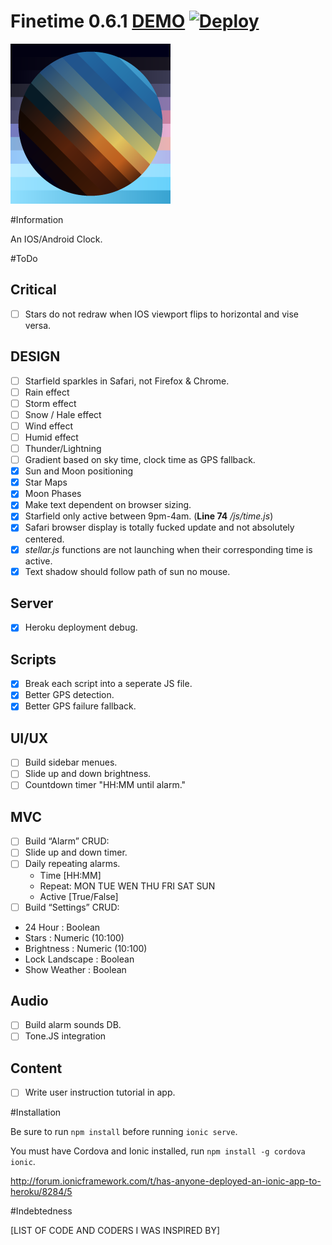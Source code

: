 # Finetime 0.6.1 [DEMO](http://finetimeios.heroku.com) [![Deploy](https://www.herokucdn.com/deploy/button.png)](https://heroku.com/deploy?template=https://github.com/spencerthayer/Finetime)

[![Finetime](https://raw.githubusercontent.com/spencerthayer/Finetime/master/www/img/favicon.png?raw=true "TorchNoteJS")](http://finetimeios.heroku.com)

#Information

An IOS/Android Clock.

#ToDo


## Critical
- [ ] Stars do not redraw when IOS viewport flips to horizontal and vise versa.

## DESIGN
- [ ] Starfield sparkles in Safari, not Firefox & Chrome.
- [ ] Rain effect
- [ ] Storm effect
- [ ] Snow / Hale effect
- [ ] Wind effect
- [ ] Humid effect
- [ ] Thunder/Lightning
- [ ] Gradient based on sky time, clock time as GPS fallback.
- [x] Sun and Moon positioning
- [x] Star Maps
- [x] Moon Phases
- [x] Make text dependent on browser sizing.
- [x] Starfield only active between 9pm-4am. (**Line 74** */js/time.js*)
- [x] Safari browser display is totally fucked update and not absolutely centered.
- [x] *stellar.js* functions are not launching when their corresponding time is active.
- [x] Text shadow should follow path of sun no mouse.

## Server
- [x] Heroku deployment debug.

## Scripts
- [x] Break each script into a seperate JS file.
- [x] Better GPS detection.
- [x] Better GPS failure fallback.

## UI/UX
- [ ] Build sidebar menues.
- [ ] Slide up and down brightness.
- [ ] Countdown timer "HH:MM until alarm."

## MVC
- [ ] Build “Alarm” CRUD:
 - [ ] Slide up and down timer.
 - [ ] Daily repeating alarms.
      - Time [HH:MM]
      - Repeat: MON TUE WEN THU FRI SAT SUN
      - Active [True/False]
- [ ] Build “Settings” CRUD:
 - 24 Hour : Boolean
 - Stars : Numeric (10:100)
 - Brightness : Numeric (10:100)
 - Lock Landscape : Boolean
 - Show Weather : Boolean
 
 ## Audio
- [ ] Build alarm sounds DB.
- [ ] Tone.JS integration

## Content
- [ ] Write user instruction tutorial in app.

#Installation

Be sure to run `npm install` before running `ionic serve`.

You must have Cordova and Ionic installed, run `npm install -g cordova ionic`.

http://forum.ionicframework.com/t/has-anyone-deployed-an-ionic-app-to-heroku/8284/5

#Indebtedness

[LIST OF CODE AND CODERS I WAS INSPIRED BY]